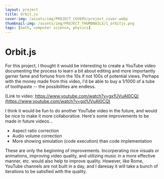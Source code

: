 ```yaml
---
layout: project
title: Orbit.js
cover-img: /assets/img/PROJECT_COVERS/project_cover.webp
thumbnail-img: /assets/img/PROJECT_THUMBNAILS/1_orbitjs.png
tags: [math, computer science, physics]
---
```


# Orbit.js

For this project, I thought it would be interesting to create a YouTube video documenting the process to learn a bit about editing and more importantly garner fame and fortune from the 10s if not 100s of potential views. Perhaps with the money made from this video, I'd be able to buy a 1/1000 of a tube of toothpaste -- the possibilities are endless. 

[Link to video: https://www.youtube.com/watch?v=gxfUVuAI0CQ](https://www.youtube.com/watch?v=gxfUVuAI0CQ)

I think it would be fun to do another YouTube video in the future, and would be nice to make it more collaborative. Here's some improvements to be made in future videos...

* Aspect ratio correction
* Audio volume correction
* More showing simulation (code execution) than code implementation

These are only the beginning of improvements. Incorperating nice visuals or animations, improving video quality, and utilizing music in a more effective manner, etc. would also help to improve quality. However, like Rome, YouTube channels are not built in a day, and I daresay it will take a bunch of iterations to be satisfied with the quality. 

